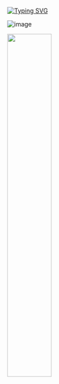 [![Typing SVG](https://readme-typing-svg.demolab.com?font=Braah+One&pause=1000&color=5EE3FF&background=03030300&width=414&height=41&lines=Welcome+to+my+Perfil+Budy+(+%E2%80%A2%E1%B4%97%E2%80%A2);Settle+where+you+want+++)](https://git.io/typing-svg)

![image](https://www.icegif.com/wp-content/uploads/2021/09/icegif-2.gif)


<div>
  <img width="45%" src="https://github-readme-stats.vercel.app/api/top-langs/?username=Leuis0101&layout=compact&theme=github_dark&hide_border=true"/>
  <br>
</div>

